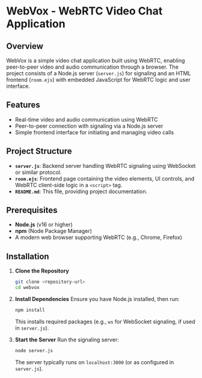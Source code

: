 # WebVox - WebRTC Video Chat Application

## Overview
WebVox is a simple video chat application built using WebRTC, enabling peer-to-peer video and audio communication through a browser. The project consists of a Node.js server (`server.js`) for signaling and an HTML frontend (`room.ejs`) with embedded JavaScript for WebRTC logic and user interface.

## Features
- Real-time video and audio communication using WebRTC
- Peer-to-peer connection with signaling via a Node.js server
- Simple frontend interface for initiating and managing video calls

## Project Structure
- **`server.js`**: Backend server handling WebRTC signaling using WebSocket or similar protocol.
- **`room.ejs`**: Frontend page containing the video elements, UI controls, and WebRTC client-side logic in a `<script>` tag.
- **`README.md`**: This file, providing project documentation.

## Prerequisites
- **Node.js** (v16 or higher)
- **npm** (Node Package Manager)
- A modern web browser supporting WebRTC (e.g., Chrome, Firefox)

## Installation
1. **Clone the Repository**
   ```bash
   git clone <repository-url>
   cd webvox
   ```

2. **Install Dependencies**
   Ensure you have Node.js installed, then run:
   ```bash
   npm install
   ```
   This installs required packages (e.g., `ws` for WebSocket signaling, if used in `server.js`).

3. **Start the Server**
   Run the signaling server:
   ```bash
   node server.js
   ```
   The server typically runs on `localhost:3000` (or as configured in `server.js`).
